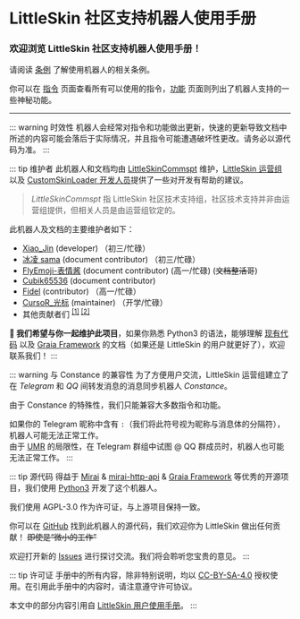 # LittleSkin 社区支持机器人使用手册

<h3>欢迎浏览 LittleSkin 社区支持机器人使用手册！</h3>

请阅读 [条例](tos.md) 了解使用机器人的相关条例。

你可以在 [指令](commands.md) 页面查看所有可以使用的指令，[功能](functions.md) 页面则列出了机器人支持的一些神秘功能。

---

::: warning 时效性
机器人会经常对指令和功能做出更新，快速的更新导致文档中所述的内容可能会落后于实际情况，并且指令可能遭遇破坏性更改。请务必以源代码为准。
:::

::: tip 维护者
此机器人和文档均由 [LittleSkinCommspt](https://github.com/LittleSkinCommspt) 维护，[LittleSkin 运营组](https://github.com/LittleSkinChina) 以及 [CustomSkinLoader 开发人员](https://github.com/xfl03/MCCustomSkinLoader)提供了一些对开发有帮助的建议。

> _LittleSkinCommspt_ 指 LittleSkin 社区技术支持组，社区技术支持并非由运营组提供，但相关人员是由运营组钦定的。

此机器人及文档的主要维护者如下：

- [Xiao_Jin](https://github.com/jinzhijie) (developer) （初三/忙碌）
- [冰凌 sama](https://github.com/bingling-sama) (document contributor) （初三/忙碌）
- [FlyEmoji-表情酱](https://github.com/FLYEMOJ1) (document contributor) (高一/忙碌) (~~文档整活哥~~)
- [Cubik65536](https://github.com/Cubik65536) (document contributor)
- [Fidel](https://github.com/Fidelxyz) (contributor) （高一/忙碌）
- [CursoR\_光标](https://github.com/CursoR-S) (maintainer) （开学/忙碌）
- 其他贡献者们 <sup>[[1]](https://github.com/LittleSkinCommspt/commspt-bot-manual/graphs/contributors) [[2]](https://github.com/LittleSkinCommspt/commspt-bot/graphs/contributors)</sup>

**📣 我们希望与你一起维护此项目**，如果你熟悉 Python3 的语法，能够理解 [现有代码](https://github.com/LittleSkinCommspt/commspt-bot) 以及 [Graia Framework](https://github.com/GraiaProject/Application) 的文档（如果还是 LittleSkin 的用户就更好了），欢迎联系我们！
:::

::: warning 与 Constance 的兼容性
为了方便用户交流，LittleSkin 运营组建立了在 _Telegram_ 和 _QQ_ 间转发消息的消息同步机器人 _Constance_。

由于 Constance 的特殊性，我们只能兼容大多数指令和功能。

如果你的 Telegram 昵称中含有 `:`（我们将此符号视为昵称与消息体的分隔符），机器人可能无法正常工作。  
由于 [UMR](https://github.com/JQ-Networks/UnifiedMessageRelay) 的局限性，在 Telegram 群组中试图 @ QQ 群成员时，机器人也可能无法正常工作。
:::

::: tip 源代码
得益于 [Mirai](https://github.com/mamoe/mirai) & [mirai-http-api](https://github.com/project-mirai/mirai-api-http) & [Graia Framework](https://github.com/GraiaProject/Application) 等优秀的开源项目，我们使用 [Python3](https://www.python.org/) 开发了这个机器人。

我们使用 AGPL-3.0 作为许可证，与上游项目保持一致。

你可以在 [GitHub](https://github.com/LittleSkinCommspt/commspt-bot) 找到此机器人的源代码，我们欢迎你为 LittleSkin 做出任何贡献！ ~~即使是“微小的工作”~~

欢迎打开新的 [Issues](https://github.com/LittleSkinCommspt/commspt-bot/issues) 进行探讨交流。我们将会聆听您宝贵的意见。
:::

::: tip 许可证
手册中的所有内容，除非特别说明，均以 [CC-BY-SA-4.0](https://creativecommons.org/licenses/by-sa/4.0/deed.zh) 授权使用。在引用此手册中的内容时，请注意遵守许可协议。

本文中的部分内容引用自 [LittleSkin 用户使用手册](https://manual.littlesk.in/)。
:::
